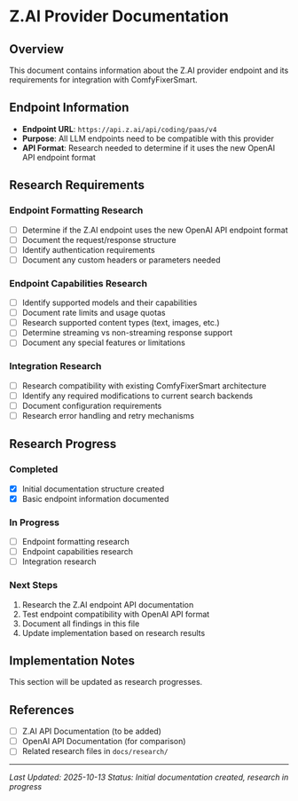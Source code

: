 # Z.AI Provider Documentation

## Overview

This document contains information about the Z.AI provider endpoint and its requirements for integration with ComfyFixerSmart.

## Endpoint Information

- **Endpoint URL**: `https://api.z.ai/api/coding/paas/v4`
- **Purpose**: All LLM endpoints need to be compatible with this provider
- **API Format**: Research needed to determine if it uses the new OpenAI API endpoint format

## Research Requirements

### Endpoint Formatting Research

- [ ] Determine if the Z.AI endpoint uses the new OpenAI API endpoint format
- [ ] Document the request/response structure
- [ ] Identify authentication requirements
- [ ] Document any custom headers or parameters needed

### Endpoint Capabilities Research

- [ ] Identify supported models and their capabilities
- [ ] Document rate limits and usage quotas
- [ ] Research supported content types (text, images, etc.)
- [ ] Determine streaming vs non-streaming response support
- [ ] Document any special features or limitations

### Integration Research

- [ ] Research compatibility with existing ComfyFixerSmart architecture
- [ ] Identify any required modifications to current search backends
- [ ] Document configuration requirements
- [ ] Research error handling and retry mechanisms

## Research Progress

### Completed
- [x] Initial documentation structure created
- [x] Basic endpoint information documented

### In Progress
- [ ] Endpoint formatting research
- [ ] Endpoint capabilities research
- [ ] Integration research

### Next Steps
1. Research the Z.AI endpoint API documentation
2. Test endpoint compatibility with OpenAI API format
3. Document all findings in this file
4. Update implementation based on research results

## Implementation Notes

This section will be updated as research progresses.

## References

- [ ] Z.AI API Documentation (to be added)
- [ ] OpenAI API Documentation (for comparison)
- [ ] Related research files in `docs/research/`

---

*Last Updated: 2025-10-13*
*Status: Initial documentation created, research in progress*
